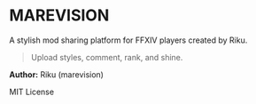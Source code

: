 # MAREVISION

A stylish mod sharing platform for FFXIV players created by Riku.

> Upload styles, comment, rank, and shine.

**Author:** Riku (marevision)

MIT License
